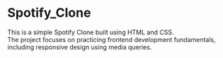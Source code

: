 # Spotify_Clone
This is a simple Spotify Clone built using HTML and CSS.  
The project focuses on practicing frontend development fundamentals, including responsive design using media queries.

